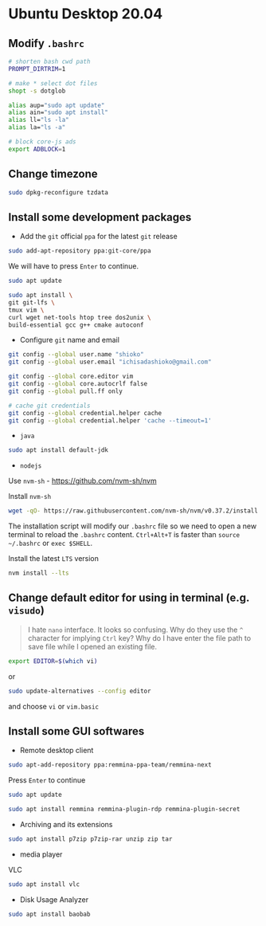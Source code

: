 # Ubuntu Desktop 20.04

## Modify `.bashrc`

```sh
# shorten bash cwd path
PROMPT_DIRTRIM=1

# make * select dot files
shopt -s dotglob

alias aup="sudo apt update"
alias ain="sudo apt install"
alias ll="ls -la"
alias la="ls -a"

# block core-js ads
export ADBLOCK=1
```

## Change timezone

```sh
sudo dpkg-reconfigure tzdata
```

## Install some development packages

- Add the `git` official `ppa` for the latest `git` release

```sh
sudo add-apt-repository ppa:git-core/ppa
```

We will have to press `Enter` to continue.

```sh
sudo apt update
```

```sh
sudo apt install \
git git-lfs \
tmux vim \
curl wget net-tools htop tree dos2unix \
build-essential gcc g++ cmake autoconf
```

- Configure `git` name and email

```sh
git config --global user.name "shioko"
git config --global user.email "ichisadashioko@gmail.com"

git config --global core.editor vim
git config --global core.autocrlf false
git config --global pull.ff only

# cache git credentials
git config --global credential.helper cache
git config --global credential.helper 'cache --timeout=1'
```

- `java`

```sh
sudo apt install default-jdk
```

- `nodejs`

Use `nvm-sh` - https://github.com/nvm-sh/nvm

Install `nvm-sh`

```sh
wget -qO- https://raw.githubusercontent.com/nvm-sh/nvm/v0.37.2/install.sh | bash
```

The installation script will modify our `.bashrc` file so we need to open a new terminal to reload the `.bashrc` content.
`Ctrl+Alt+T` is faster than `source ~/.bashrc` or `exec $SHELL`.

Install the latest `LTS` version

```sh
nvm install --lts
```

## Change default editor for using in terminal (e.g. `visudo`)

> I hate `nano` interface. It looks so confusing. Why do they use the `^` character for implying `Ctrl` key? Why do I have enter the file path to save file while I opened an existing file.

```sh
export EDITOR=$(which vi)
```

or 

```sh
sudo update-alternatives --config editor
```

and choose `vi` or `vim.basic`

## Install some GUI softwares

- Remote desktop client

```sh
sudo apt-add-repository ppa:remmina-ppa-team/remmina-next
```

Press `Enter` to continue

```sh
sudo apt update
```

```sh
sudo apt install remmina remmina-plugin-rdp remmina-plugin-secret
```

- Archiving and its extensions

```sh
sudo apt install p7zip p7zip-rar unzip zip tar
```

- media player

VLC

```sh
sudo apt install vlc
```

- Disk Usage Analyzer

```sh
sudo apt install baobab
```
